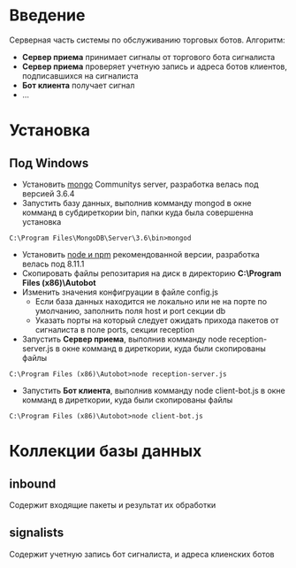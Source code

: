 # Введение

Серверная часть системы по обслуживанию торговых ботов. Алгоритм:

* **Сервер приема** принимает сигналы от торгового бота сигналиста
* **Сервер приема** проверяет учетную запись и адреса ботов клиентов, подписавшихся на сигналиста
* **Бот клиента** получает сигнал
* ...

# Установка

## Под Windows

* Установить [mongo](https://www.mongodb.com/download-center?jmp=nav#community) Communitys server, разработка велась под версией 3.6.4
* Запустить базу данных, выполнив комманду mongod в окне комманд в субдиреткории bin, папки куда была совершенна установка 
```
C:\Program Files\MongoDB\Server\3.6\bin>mongod
```
* Установить [node и npm](https://nodejs.org/en/) рекомендованной версии, разработка велась под 8.11.1
* Скопировать файлы репозитария на диск в директорию **C:\Program Files (x86)\Autobot**
* Изменить значения конфигруации в файле config.js
  * Если база данных находится не локально или не на порте по умолчанию, заполнить поля host и port секции db
  * Указать порты на который следует ожидать прихода пакетов от сигналиста в поле ports, секции reception
* Запустить **Сервер приема**, выполнив комманду node reception-server.js в окне комманд в диреткории, куда были скопированы файлы
```
C:\Program Files (x86)\Autobot>node reception-server.js
```
* Запустить **Бот клиента**, выполнив комманду node client-bot.js в окне комманд в диреткории, куда были скопированы файлы
```
C:\Program Files (x86)\Autobot>node client-bot.js
```

# Коллекции базы данных

## inbound

Содержит входящие пакеты и результат их обработки

## signalists

Содержит учетную запись бот сигналиста, и адреса клиенских ботов

